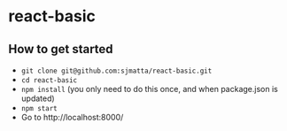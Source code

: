 # react-basic
## How to get started
* `git clone git@github.com:sjmatta/react-basic.git`
* `cd react-basic`
* `npm install` (you only need to do this once, and when package.json is updated)
* `npm start`
* Go to http://localhost:8000/
